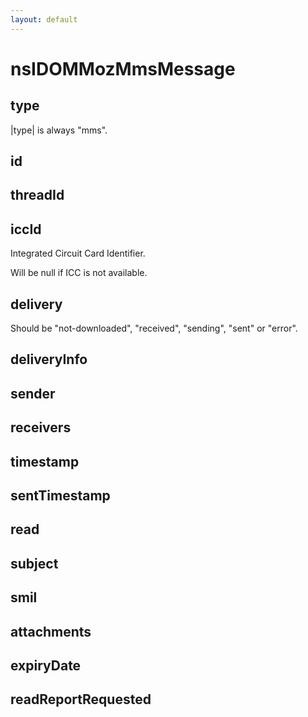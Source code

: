 ```yaml
---
layout: default
---
```


# nsIDOMMozMmsMessage #

## type ##

|type| is always "mms".


## id ##

## threadId ##

## iccId ##

Integrated Circuit Card Identifier.

Will be null if ICC is not available.


## delivery ##

Should be "not-downloaded", "received", "sending", "sent" or "error".


## deliveryInfo ##

## sender ##

## receivers ##

## timestamp ##

## sentTimestamp ##

## read ##

## subject ##

## smil ##

## attachments ##

## expiryDate ##

## readReportRequested ##
